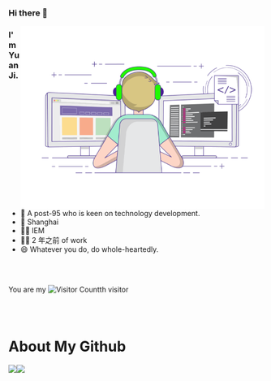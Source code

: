 <!--
### Hi there 👋

**Jyuan18/Jyuan18** is a ✨ _special_ ✨ repository because its `README.md` (this file) appears on your GitHub profile.

Here are some ideas to get you started:

- 🔭 I’m currently working on ...
- 🌱 I’m currently learning ...
- 👯 I’m looking to collaborate on ...
- 🤔 I’m looking for help with ...
- 💬 Ask me about ...
- 📫 How to reach me: ...
- 😄 Pronouns: ...
- ⚡ Fun fact: ...

<div align="left">
<img height='180' src="https://github-readme-stats.vercel.app/api/top-langs/?username=Jyuan18&hide=html,css,Jupyter+Notebook,ruby,javascript,Makefile,Less,TypeScript,Starlark,Groovy,Shell,Batchfile&layout=compact&langs_count=8&theme=cobalt" align="center" />
<img height='180' src="https://github-readme-stats.vercel.app/api?username=Jyuan18&show_icons=true&theme=cobalt" align="center" />
</div>  
-->

### Hi there 👋
<img align="right" top='60' alt="GIF" src="https://raw.githubusercontent.com/devSouvik/devSouvik/master/gif3.gif" width="480"/>

### I'm Yuan Ji.

<br/>

- 🍒  A post-95 who is keen on technology development.
- 📍  Shanghai
- 👨‍🎓  IEM
- 👩‍💻  2 年之前 of work
- 😄  Whatever you do, do whole-heartedly.
<br/>
<br/>

You are my ![Visitor Count](https://profile-counter.glitch.me/Jyuan18/count.svg)th visitor

<br/>
<br/>

# About My Github

<!--[![Top Langs](https://github-readme-stats.vercel.app/api/top-langs/?username=Jyuan18&layout=compact&langs_count=8&theme=cobalt)](https://github.com/Jyuan18/github-readme-stats)

[![Top Langs](https://github-readme-stats.vercel.app/api?username=Jyuan18&show_icons=true&theme=cobalt)](https://github.com/Jyuan18/github-readme-stats)-->

<div>
    <img height="165" align="left" src="https://github-readme-stats.vercel.app/api?username=Jyuan18&theme=calm&show_icons=true" />
    <img src="https://github-readme-stats.vercel.app/api/top-langs/?username=Jyuan18&hide=html,css,Jupyter+Notebook,ruby,javascript&theme=calm&langs_count=6&layout=compact" />
</div>

<br/>  



